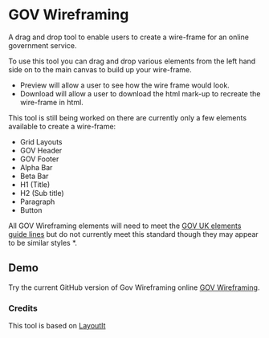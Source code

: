 # GOV Wireframing

A drag and drop tool to enable users to create a wire-frame for an online government service.

To use this tool you can drag and drop various elements from the left hand side on to the main canvas to build up your wire-frame.
* Preview will allow a user to see how the wire frame would look.
* Download will allow a user to download the html mark-up to recreate the wire-frame in html.

This tool is still being worked on there are currently only a few elements available to create a wire-frame:

* Grid Layouts
* GOV Header
* GOV Footer
* Alpha Bar
* Beta Bar
* H1 (Title)
* H2 (Sub title)
* Paragraph
* Button

All GOV Wireframing elements will need to meet the [GOV UK elements guide lines](http://govuk-elements.herokuapp.com/) but do not currently meet this standard though they may appear to be similar styles *.

## Demo

Try the current GitHub version of Gov Wireframing online [GOV Wireframing](http://vivrichards600.github.io/gov-wireframing/).
 
### Credits

This tool is based on [LayoutIt](http://www.layoutit.com/)
